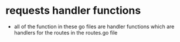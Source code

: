 # requests handler functions
- all of the function in these go files are handler functions
which are handlers for the routes in the routes.go file